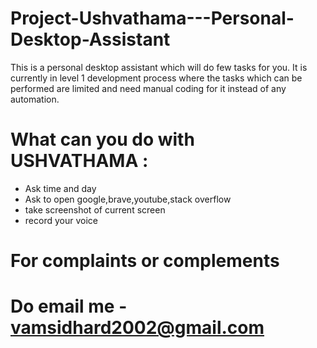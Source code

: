 # Project-Ushvathama---Personal-Desktop-Assistant
This is a personal desktop assistant which will do few tasks for you. It is currently in level 1 development process where the tasks which can be performed are limited and need manual coding for it instead of any automation.

# What can you do with USHVATHAMA : 

* Ask time and day
* Ask to open google,brave,youtube,stack overflow
* take screenshot of current screen
* record your voice

# For complaints or complements 
# Do email me - vamsidhard2002@gmail.com
